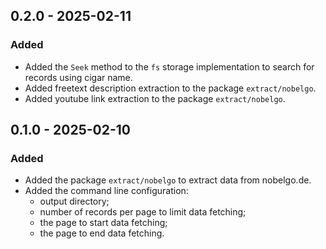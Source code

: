 ## 0.2.0 - 2025-02-11

### Added

- Added the `Seek` method to the `fs` storage implementation to search for records using cigar name.
- Added freetext description extraction to the package `extract/nobelgo`.
- Added youtube link extraction to the package `extract/nobelgo`.

## 0.1.0 - 2025-02-10

### Added

- Added the package `extract/nobelgo` to extract data from nobelgo.de.
- Added the command line configuration:
  - output directory;
  - number of records per page to limit data fetching;
  - the page to start data fetching;
  - the page to end data fetching.
